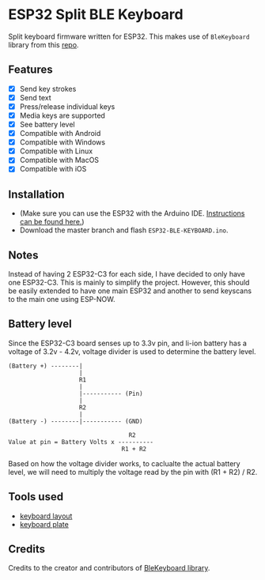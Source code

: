 # ESP32 Split BLE Keyboard 

Split keyboard firmware written for ESP32. This makes use of `BleKeyboard` library from this [repo](https://github.com/T-vK/ESP32-BLE-Keyboard).

## Features

 - [x] Send key strokes
 - [x] Send text
 - [x] Press/release individual keys
 - [x] Media keys are supported
 - [x] See battery level
 - [x] Compatible with Android
 - [x] Compatible with Windows
 - [x] Compatible with Linux
 - [x] Compatible with MacOS 
 - [x] Compatible with iOS 

## Installation
- (Make sure you can use the ESP32 with the Arduino IDE. [Instructions can be found here.](https://github.com/espressif/arduino-esp32#installation-instructions))
- Download the master branch and flash `ESP32-BLE-KEYBOARD.ino`.

## Notes
Instead of having 2 ESP32-C3 for each side, I have decided to only have one ESP32-C3. This is mainly to simplify the project. However, this should be easily extended to have one main ESP32 and another to send keyscans to the main one using ESP-NOW.

## Battery level 
Since the ESP32-C3 board senses up to 3.3v pin, and li-ion battery has a voltage of 3.2v - 4.2v, voltage divider is used to determine the battery level.

```
(Battery +) --------|
                    |
                    R1
                    |
                    |----------- (Pin)
                    |
                    R2
                    |
(Battery -) --------|----------- (GND)

                                  R2
Value at pin = Battery Volts x ----------
                                R1 + R2
```
Based on how the voltage divider works, to caclualte the actual battery level, we will need to multiply the voltage read by the pin with
(R1 + R2) / R2.

## Tools used
* [keyboard layout](http://www.keyboard-layout-editor.com/)
* [keyboard plate](https://kbplate.ai03.com/)

## Credits

Credits to the creator and contributors of [BleKeyboard library](https://github.com/T-vK/ESP32-BLE-Keyboard).